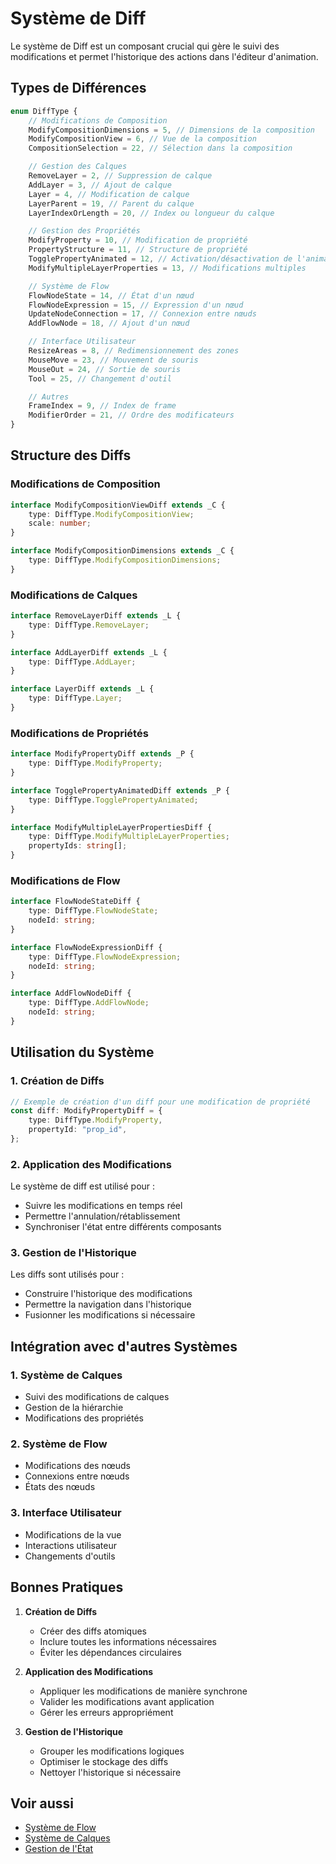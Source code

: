 # Système de Diff

Le système de Diff est un composant crucial qui gère le suivi des modifications et permet l'historique des actions dans l'éditeur d'animation.

## Types de Différences

```typescript
enum DiffType {
	// Modifications de Composition
	ModifyCompositionDimensions = 5, // Dimensions de la composition
	ModifyCompositionView = 6, // Vue de la composition
	CompositionSelection = 22, // Sélection dans la composition

	// Gestion des Calques
	RemoveLayer = 2, // Suppression de calque
	AddLayer = 3, // Ajout de calque
	Layer = 4, // Modification de calque
	LayerParent = 19, // Parent du calque
	LayerIndexOrLength = 20, // Index ou longueur du calque

	// Gestion des Propriétés
	ModifyProperty = 10, // Modification de propriété
	PropertyStructure = 11, // Structure de propriété
	TogglePropertyAnimated = 12, // Activation/désactivation de l'animation
	ModifyMultipleLayerProperties = 13, // Modifications multiples

	// Système de Flow
	FlowNodeState = 14, // État d'un nœud
	FlowNodeExpression = 15, // Expression d'un nœud
	UpdateNodeConnection = 17, // Connexion entre nœuds
	AddFlowNode = 18, // Ajout d'un nœud

	// Interface Utilisateur
	ResizeAreas = 8, // Redimensionnement des zones
	MouseMove = 23, // Mouvement de souris
	MouseOut = 24, // Sortie de souris
	Tool = 25, // Changement d'outil

	// Autres
	FrameIndex = 9, // Index de frame
	ModifierOrder = 21, // Ordre des modificateurs
}
```

## Structure des Diffs

### Modifications de Composition

```typescript
interface ModifyCompositionViewDiff extends _C {
	type: DiffType.ModifyCompositionView;
	scale: number;
}

interface ModifyCompositionDimensions extends _C {
	type: DiffType.ModifyCompositionDimensions;
}
```

### Modifications de Calques

```typescript
interface RemoveLayerDiff extends _L {
	type: DiffType.RemoveLayer;
}

interface AddLayerDiff extends _L {
	type: DiffType.AddLayer;
}

interface LayerDiff extends _L {
	type: DiffType.Layer;
}
```

### Modifications de Propriétés

```typescript
interface ModifyPropertyDiff extends _P {
	type: DiffType.ModifyProperty;
}

interface TogglePropertyAnimatedDiff extends _P {
	type: DiffType.TogglePropertyAnimated;
}

interface ModifyMultipleLayerPropertiesDiff {
	type: DiffType.ModifyMultipleLayerProperties;
	propertyIds: string[];
}
```

### Modifications de Flow

```typescript
interface FlowNodeStateDiff {
	type: DiffType.FlowNodeState;
	nodeId: string;
}

interface FlowNodeExpressionDiff {
	type: DiffType.FlowNodeExpression;
	nodeId: string;
}

interface AddFlowNodeDiff {
	type: DiffType.AddFlowNode;
	nodeId: string;
}
```

## Utilisation du Système

### 1. Création de Diffs

```typescript
// Exemple de création d'un diff pour une modification de propriété
const diff: ModifyPropertyDiff = {
	type: DiffType.ModifyProperty,
	propertyId: "prop_id",
};
```

### 2. Application des Modifications

Le système de diff est utilisé pour :

-   Suivre les modifications en temps réel
-   Permettre l'annulation/rétablissement
-   Synchroniser l'état entre différents composants

### 3. Gestion de l'Historique

Les diffs sont utilisés pour :

-   Construire l'historique des modifications
-   Permettre la navigation dans l'historique
-   Fusionner les modifications si nécessaire

## Intégration avec d'autres Systèmes

### 1. Système de Calques

-   Suivi des modifications de calques
-   Gestion de la hiérarchie
-   Modifications des propriétés

### 2. Système de Flow

-   Modifications des nœuds
-   Connexions entre nœuds
-   États des nœuds

### 3. Interface Utilisateur

-   Modifications de la vue
-   Interactions utilisateur
-   Changements d'outils

## Bonnes Pratiques

1. **Création de Diffs**

    - Créer des diffs atomiques
    - Inclure toutes les informations nécessaires
    - Éviter les dépendances circulaires

2. **Application des Modifications**

    - Appliquer les modifications de manière synchrone
    - Valider les modifications avant application
    - Gérer les erreurs appropriément

3. **Gestion de l'Historique**
    - Grouper les modifications logiques
    - Optimiser le stockage des diffs
    - Nettoyer l'historique si nécessaire

## Voir aussi

-   [Système de Flow](./flow.md)
-   [Système de Calques](./layers.md)
-   [Gestion de l'État](../architecture/state.md)
